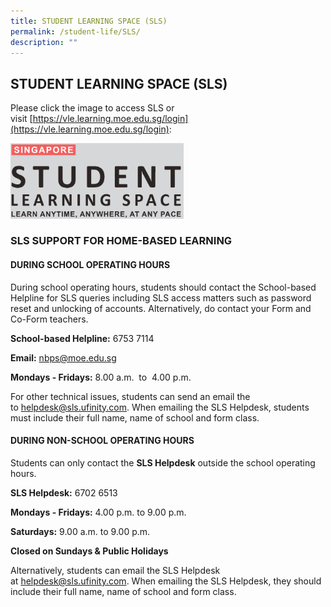 ```yaml
---
title: STUDENT LEARNING SPACE (SLS)
permalink: /student-life/SLS/
description: ""
---
```

## STUDENT LEARNING SPACE (SLS)

Please click the image to access SLS or visit [https://vle.learning.moe.edu.sg/login](https://vle.learning.moe.edu.sg/login):

<a href="https://vle.learning.moe.edu.sg/login"><img style="width:55%" src="/images/SLS.png"> </a>

### **SLS SUPPORT FOR HOME-BASED LEARNING**


#### **DURING SCHOOL OPERATING HOURS**

During school operating hours, students should contact the School-based Helpline for SLS queries including SLS access matters such as password reset and unlocking of accounts. Alternatively, do contact your Form and Co-Form teachers.

**School-based Helpline:** 6753 7114

**Email:** nbps@moe.edu.sg

**Mondays - Fridays:** 8.00 a.m.  to  4.00 p.m.

For other technical issues, students can send an email the to [helpdesk@sls.ufinity.com](mailto:helpdesk@sls.ufinity.com). When emailing the SLS Helpdesk, students must include their full name, name of school and form class.


#### **DURING NON-SCHOOL OPERATING HOURS**

Students can only contact the **SLS Helpdesk** outside the school operating hours.

**SLS Helpdesk:** 6702 6513

**Mondays - Fridays:** 4.00 p.m. to 9.00 p.m.

**Saturdays:** 9.00 a.m. to 9.00 p.m.

**Closed on Sundays & Public Holidays**

Alternatively, students can email the SLS Helpdesk at [helpdesk@sls.ufinity.com](mailto:helpdesk@sls.ufinity.com). When emailing the SLS Helpdesk, they should include their full name, name of school and form class.
	
	